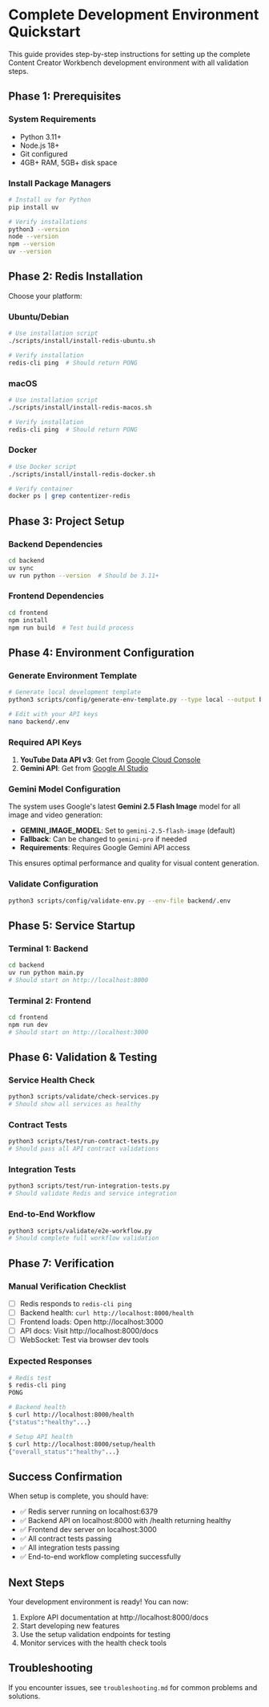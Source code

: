 # Complete Development Environment Quickstart

This guide provides step-by-step instructions for setting up the complete Content Creator Workbench development environment with all validation steps.

## Phase 1: Prerequisites

### System Requirements
- Python 3.11+
- Node.js 18+
- Git configured
- 4GB+ RAM, 5GB+ disk space

### Install Package Managers
```bash
# Install uv for Python
pip install uv

# Verify installations
python3 --version
node --version
npm --version
uv --version
```

## Phase 2: Redis Installation

Choose your platform:

### Ubuntu/Debian
```bash
# Use installation script
./scripts/install/install-redis-ubuntu.sh

# Verify installation
redis-cli ping  # Should return PONG
```

### macOS
```bash
# Use installation script
./scripts/install/install-redis-macos.sh

# Verify installation
redis-cli ping  # Should return PONG
```

### Docker
```bash
# Use Docker script
./scripts/install/install-redis-docker.sh

# Verify container
docker ps | grep contentizer-redis
```

## Phase 3: Project Setup

### Backend Dependencies
```bash
cd backend
uv sync
uv run python --version  # Should be 3.11+
```

### Frontend Dependencies
```bash
cd frontend
npm install
npm run build  # Test build process
```

## Phase 4: Environment Configuration

### Generate Environment Template
```bash
# Generate local development template
python3 scripts/config/generate-env-template.py --type local --output backend/.env

# Edit with your API keys
nano backend/.env
```

### Required API Keys
1. **YouTube Data API v3**: Get from [Google Cloud Console](https://console.cloud.google.com/)
2. **Gemini API**: Get from [Google AI Studio](https://aistudio.google.com/)

### Gemini Model Configuration
The system uses Google's latest **Gemini 2.5 Flash Image** model for all image and video generation:

- **GEMINI_IMAGE_MODEL**: Set to `gemini-2.5-flash-image` (default)
- **Fallback**: Can be changed to `gemini-pro` if needed
- **Requirements**: Requires Google Gemini API access

This ensures optimal performance and quality for visual content generation.

### Validate Configuration
```bash
python3 scripts/config/validate-env.py --env-file backend/.env
```

## Phase 5: Service Startup

### Terminal 1: Backend
```bash
cd backend
uv run python main.py
# Should start on http://localhost:8000
```

### Terminal 2: Frontend
```bash
cd frontend
npm run dev
# Should start on http://localhost:3000
```

## Phase 6: Validation & Testing

### Service Health Check
```bash
python3 scripts/validate/check-services.py
# Should show all services as healthy
```

### Contract Tests
```bash
python3 scripts/test/run-contract-tests.py
# Should pass all API contract validations
```

### Integration Tests
```bash
python3 scripts/test/run-integration-tests.py
# Should validate Redis and service integration
```

### End-to-End Workflow
```bash
python3 scripts/validate/e2e-workflow.py
# Should complete full workflow validation
```

## Phase 7: Verification

### Manual Verification Checklist
- [ ] Redis responds to `redis-cli ping`
- [ ] Backend health: `curl http://localhost:8000/health`
- [ ] Frontend loads: Open http://localhost:3000
- [ ] API docs: Visit http://localhost:8000/docs
- [ ] WebSocket: Test via browser dev tools

### Expected Responses
```bash
# Redis test
$ redis-cli ping
PONG

# Backend health
$ curl http://localhost:8000/health
{"status":"healthy"...}

# Setup API health
$ curl http://localhost:8000/setup/health
{"overall_status":"healthy"...}
```

## Success Confirmation

When setup is complete, you should have:
- ✅ Redis server running on localhost:6379
- ✅ Backend API on localhost:8000 with /health returning healthy
- ✅ Frontend dev server on localhost:3000
- ✅ All contract tests passing
- ✅ All integration tests passing
- ✅ End-to-end workflow completing successfully

## Next Steps

Your development environment is ready! You can now:
1. Explore API documentation at http://localhost:8000/docs
2. Start developing new features
3. Use the setup validation endpoints for testing
4. Monitor services with the health check tools

## Troubleshooting

If you encounter issues, see `troubleshooting.md` for common problems and solutions.